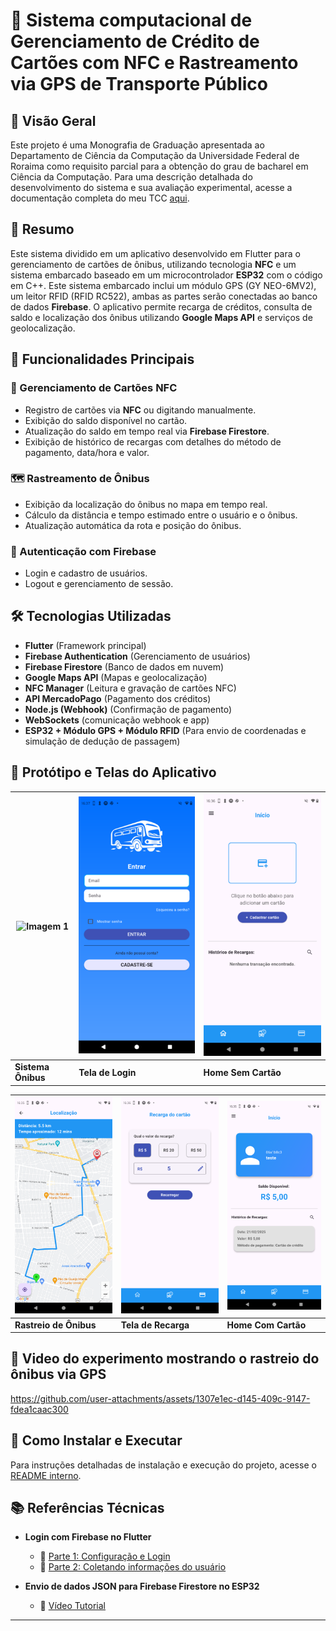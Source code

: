 # 📌 Sistema computacional de Gerenciamento de Crédito de Cartões com NFC e Rastreamento via GPS de Transporte Público

## 📘 Visão Geral
Este projeto é uma Monografia de Graduação apresentada ao Departamento de Ciência da Computação da Universidade Federal de Roraima como requisito parcial para a obtenção do grau de bacharel em Ciência da Computação. Para uma descrição detalhada do desenvolvimento do sistema e sua avaliação experimental, acesse a documentação completa do meu TCC [aqui](./TCC_2_DCC_Lucas_Prado.pdf).

## 📖 Resumo
Este sistema dividido em um aplicativo desenvolvido em Flutter para o gerenciamento de cartões de ônibus, utilizando tecnologia **NFC** e um sistema embarcado baseado em um microcontrolador **ESP32** com o código em C++. Este sistema embarcado inclui um módulo GPS (GY NEO-6MV2), um leitor RFID (RFID RC522), ambas as partes serão conectadas ao banco de dados **Firebase**. O aplicativo permite recarga de créditos, consulta de saldo e localização dos ônibus utilizando **Google Maps API** e serviços de geolocalização.

## 🚀 Funcionalidades Principais

### 🎫 Gerenciamento de Cartões NFC
- Registro de cartões via **NFC** ou digitando manualmente.
- Exibição do saldo disponível no cartão.
- Atualização do saldo em tempo real via **Firebase Firestore**.
- Exibição de histórico de recargas com detalhes do método de pagamento, data/hora e valor.

### 🗺️ Rastreamento de Ônibus
- Exibição da localização do ônibus no mapa em tempo real.
- Cálculo da distância e tempo estimado entre o usuário e o ônibus.
- Atualização automática da rota e posição do ônibus.

### 🔑 Autenticação com Firebase
- Login e cadastro de usuários.
- Logout e gerenciamento de sessão.

## 🛠️ Tecnologias Utilizadas

- **Flutter** (Framework principal)
- **Firebase Authentication** (Gerenciamento de usuários)
- **Firebase Firestore** (Banco de dados em nuvem)
- **Google Maps API** (Mapas e geolocalização)
- **NFC Manager** (Leitura e gravação de cartões NFC)
- **API MercadoPago** (Pagamento dos créditos)
- **Node.js (Webhook)** (Confirmação de pagamento)
- **WebSockets** (comunicação webhook e app)
- **ESP32 + Módulo GPS + Módulo RFID** (Para envio de coordenadas e simulação de dedução de passagem)

## 📸 Protótipo e Telas do Aplicativo

| ![Imagem 1](./Screenshots/prototipo_bus.png) | ![Imagem 2](./Screenshots/login.png) | ![Imagem 3](./Screenshots/home.png) |
|----------------------------------------------|--------------------------------------|--------------------------------------|
| **Sistema Ônibus**                           | **Tela de Login**                   | **Home Sem Cartão**                 |

| ![Rastreio de Ônibus](./Screenshots/bus_search.png) | ![Tela de Recarga](./Screenshots/recarga.png) | ![Home Com Cartão](./Screenshots/home_cartao.png)|
|-----------------------------------------------------|----------------------------------------------|--------------------------------------------------|
| **Rastreio de Ônibus**                            | **Tela de Recarga**                          | **Home Com Cartão**                              |

## 🎥 Video do experimento mostrando o rastreio do ônibus via GPS

https://github.com/user-attachments/assets/1307e1ec-d145-409c-9147-fdea1caac300

## 🚀 Como Instalar e Executar

Para instruções detalhadas de instalação e execução do projeto, acesse o [README interno](./FlutterAppBus/README.md).

## 📚 Referências Técnicas

- **Login com Firebase no Flutter**  
  - 🎥 [Parte 1: Configuração e Login](https://www.youtube.com/watch?v=2VQEossWnxY&t=200s&ab_channel=jferreiraz)  
  - 🎥 [Parte 2: Coletando informações do usuário](https://youtu.be/g_H0cseD5Fc)  

- **Envio de dados JSON para Firebase Firestore no ESP32**  
  - 🎥 [Vídeo Tutorial](https://www.youtube.com/watch?v=dQRc7pefJ7k&t=411s&ab_channel=TFKioT)  

---

